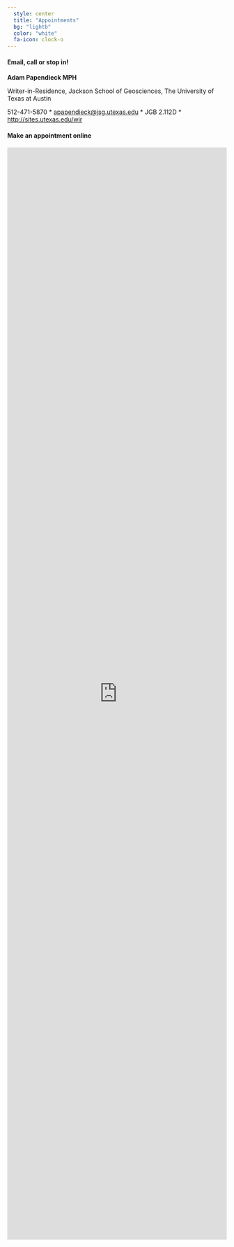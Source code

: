 ```yaml
---
  style: center
  title: "Appointments"
  bg: "lightb"
  color: "white"
  fa-icon: clock-o
---
```

#### Email, call or stop in!

__Adam Papendieck MPH__

Writer-in-Residence, Jackson School of Geosciences, The University of Texas at Austin

512-471-5870 * apapendieck@jsg.utexas.edu * JGB 2.112D * http://sites.utexas.edu/wir


#### Make an appointment online

<iframe src="https://docs.google.com/forms/d/1E60E0NAnGAwNQV10JWlZZJ_PPDt6L_vePVmW5MfA-Lk/viewform?embedded=true" width="100%" height="2500" frameborder="0" marginheight="0" marginwidth="0">Loading...</iframe>
